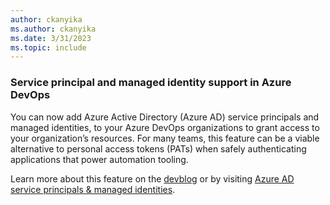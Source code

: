 ```yaml
---
author: ckanyika
ms.author: ckanyika
ms.date: 3/31/2023
ms.topic: include
---
```


### Service principal and managed identity support in Azure DevOps 

You can now add Azure Active Directory (Azure AD) service principals and managed identities, to your Azure DevOps organizations to grant access to your organization’s resources. For many teams, this feature can be a viable alternative to personal access tokens (PATs) when safely authenticating applications that power automation tooling.

Learn more about this feature on the [devblog](https://devblogs.microsoft.com/devops/introducing-service-principal-and-managed-identity-support-on-azure-devops/) or by visiting [Azure AD service principals & managed identities](/azure/devops/integrate/get-started/authentication/service-principal-managed-identity?view=azure-devops&preserve-view=true). 

